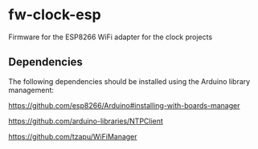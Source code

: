 # fw-clock-esp
Firmware for the ESP8266 WiFi adapter for the clock projects

## Dependencies

The following dependencies should be installed using the Arduino library management:

https://github.com/esp8266/Arduino#installing-with-boards-manager

https://github.com/arduino-libraries/NTPClient

https://github.com/tzapu/WiFiManager

